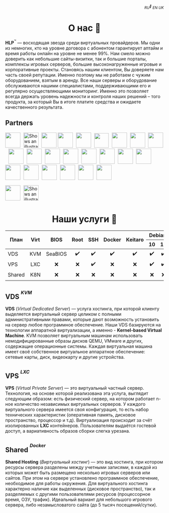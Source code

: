 

<h6 align="right"><sub>RU<sup>🎇</sup> EN UK</sub></h>

<h1 align="center">О нас 🎇</h1>

<!--
logo.png
-->

**HLP**<sup>™️</sup> — восходящая звезда среди виртуальных провайдеров. Мы одни из немногих, кто на уровне договора с абонентом гарантирует аптайм и время работы онлайн на уровне не менее 99%. Нам смело можно доверить как небольшие сайты-визитки, так и большие порталы, комплексы игровых серверов, большие высоконагруженные игровые и корпоративные проекты. Становясь нашим клиентом, Вы доверяете нам часть своей репутации. Именно поэтому мы не работаем с чужим оборудованием, взятым в аренду. Все наши серверы и оборудование обслуживаются нашими специалистами, поддерживающими его и регулярно осуществляющими мониторинг. Именно это позволяет всегда держать уровень надежности и контроля наших решений – того продукта, за который Вы в итоге платите средства и ожидаете качественного результата.


**Partners**
-------------
<img height="48" width="48" src="https://cdn.simpleicons.org/Linux/" /><img height="6" width="6" src="https://cdn.simpleicons.org/amd/00000000" /> 
<picture>
  <source media="(prefers-color-scheme: dark)" srcset="https://cdn.simpleicons.org/LinuxContainers/00ffffff">
  <source media="(prefers-color-scheme: light)" srcset="https://cdn.simpleicons.org/LinuxContainers/">
  <img height="48" width="48" alt="Shows an illustrated sun in light mode and a moon with stars in dark mode." src="https://user-images.githubusercontent.com/25423296/163456779-a8556205-d0a5-45e2-ac17-42d089e3c3f8.png">
</picture><img height="1" width="1" src="https://cdn.simpleicons.org/amd/00000000" />
<img height="48" width="48" src="https://cdn.simpleicons.org/Debian/A81D33" />
<img height="48" width="48" src="https://cdn.simpleicons.org/ubuntu/" /><img height="6" width="6" src="https://cdn.simpleicons.org/amd/00000000" />
<img height="48" width="48" src="https://cdn.simpleicons.org/centos/0000FF" /><img height="6" width="6" src="https://cdn.simpleicons.org/amd/00000000" />
<img height="46" width="46" src="https://cdn.simpleicons.org/freebsd/" /><img height="6" width="6" src="https://cdn.simpleicons.org/amd/00000000" />
<img height="48" width="48" src="https://cdn.simpleicons.org/docker" /><img height="6" width="6" src="https://cdn.simpleicons.org/amd/00000000" />
<img height="48" width="48" src="https://cdn.simpleicons.org/kubernetes" /><img height="6" width="6" src="https://cdn.simpleicons.org/amd/00000000" />
<img height="48" width="48" src="https://cdn.simpleicons.org/proxmox" /><img height="6" width="6" src="https://cdn.simpleicons.org/amd/00000000" />
<img height="48" width="48" src="https://cdn.simpleicons.org/nginx" /><img height="6" width="6" src="https://cdn.simpleicons.org/amd/00000000" />
<img height="48" width="48" src="https://cdn.simpleicons.org/roundcube" /><img height="6" width="6" src="https://cdn.simpleicons.org/amd/00000000" />
<img height="48" width="48" src="https://cdn.simpleicons.org/Dovecot" /><img height="6" width="6" src="https://cdn.simpleicons.org/amd/00000000" />
<img height="48" width="48" src="https://cdn.simpleicons.org/SQlite" /><img height="6" width="6" src="https://cdn.simpleicons.org/amd/00000000" />
<img height="48" width="48" src="https://cdn.simpleicons.org/MySQL" /><img height="6" width="6" src="https://cdn.simpleicons.org/amd/00000000" />
<img height="48" width="48" src="https://cdn.simpleicons.org/MariaDB" /><img height="6" width="6" src="https://cdn.simpleicons.org/amd/00000000" />
<img height="48" width="48" src="https://cdn.simpleicons.org/phpmyadmin" /><img height="6" width="6" src="https://cdn.simpleicons.org/amd/00000000" />
<img height="48" width="48" src="https://cdn.simpleicons.org/qemu" /><img height="6" width="6" src="https://cdn.simpleicons.org/amd/00000000" />
<img height="48" width="48" src="https://cdn.simpleicons.org/apache" /><img height="6" width="6" src="https://cdn.simpleicons.org/amd/00000000" />
<img height="48" width="48" src="https://cdn.simpleicons.org/Cloudflare" /><img height="6" width="6" src="https://cdn.simpleicons.org/amd/00000000" />
<img height="48" width="48" src="https://cdn.simpleicons.org/Letsencrypt" /><img height="6" width="6" src="https://cdn.simpleicons.org/amd/00000000" />
<img height="48" width="48" src="https://cdn.simpleicons.org/php" /><img height="6" width="6" src="https://cdn.simpleicons.org/amd/00000000" />
<img height="48" width="48" src="https://cdn.simpleicons.org/go" /><img height="6" width="6" src="https://cdn.simpleicons.org/amd/00000000" />
<img height="48" width="48" src="https://cdn.simpleicons.org/python" /><img height="6" width="6" src="https://cdn.simpleicons.org/amd/00000000" />
  
<img height="48" width="48" src="https://cdn.simpleicons.org/amd/ED1C24" /><img height="6" width="6" src="https://cdn.simpleicons.org/amd/00000000" />
<picture>
  <source media="(prefers-color-scheme: dark)" srcset="https://cdn.simpleicons.org/asus/ffffff">
  <source media="(prefers-color-scheme: light)" srcset="https://cdn.simpleicons.org/asus/000000">
  <img height="48" width="48" alt="Shows an illustrated sun in light mode and a moon with stars in dark mode." src="https://user-images.githubusercontent.com/25423296/163456779-a8556205-d0a5-45e2-ac17-42d089e3c3f8.png">
</picture>
 

<h1 align="center">Наши услуги 💸</h1>


<table align="center">
<thead>
  <tr>
    <th rowspan="2" align="center">План</th>
    <th rowspan="2" align="center">Virt</th>
    <th rowspan="2" align="center">BIOS</th>
    <th rowspan="2" align="center">Root</th>
    <th rowspan="2" align="center">SSH</th>
    <th rowspan="2" align="center">Docker</th>
    <th rowspan="2" align="center">Keitaro</th>
    <th colspan="2" align="center">Debian</th>
    <th colspan="2" align="center">Ubuntu</th>
    <th align="center">CentOS</th>
    <th align="center">FreeBSD</th>
  </tr>
  <tr>
    <th align="center">10</th>
    <th align="center">11</th>
    <th align="center">20.04</th>
    <th align="center">22.04</th>
    <th align="center">7 (x64)</th>
    <th align="center">13.1</th>
  </tr>
</thead>
<tbody>
  <tr>
    <td align="left">VDS</td>
    <td align="center">KVM</td>
    <td align="center">SeaBIOS</td>
    <td align="center">✔️</td>
    <td align="center">✔️</td>
    <td align="center">✔️</td>
    <td align="center">✔️</td>
    <td align="center">✔️</td>
    <td align="center">✔️</td>
    <td align="center">✔️</td>
    <td align="center">✔️</td>
    <td align="center">✔️</td>
    <td align="center">✔️</td>
  </tr>
    <tr>
    <td align="left">VPS</td>
    <td align="center">LXC</td>
    <td align="center">❌</td>
    <td align="center">❌</td>
    <td align="center">✔️</td>
    <td align="center">❌</td>
    <td align="center">❌</td>
    <td align="center">✔️</td>
    <td align="center">✔️</td>
    <td align="center">✔️</td>
    <td align="center">✔️</td>
    <td align="center">✔️</td>
    <td align="center">❌</td>
  </tr>
    <tr>
    <td align="left">Shared</td>
    <td align="center">K8N</td>
    <td align="center">❌</td>
    <td align="center">❌</td>
    <td align="center">❌</td>
    <td align="center">❌</td>
    <td align="center">❌</td>
    <td align="center">❌</td>
    <td align="center">❌</td>
    <td align="center">✔️</td>
    <td align="center">❌</td>
    <td align="center">❌</td>
    <td align="center">❌</td>
  </tr>
</tbody>
</table>


**VDS** <sup><sup>*KVM*</sup></sup>
-------------
**VDS** (*Virtual Dedicated Server*) — услуга хостинга, при которой клиенту выделяется виртуальный сервер целиком с полными административными правами, которые дают возможность установить на сервер любое программное обеспечение. Наши VDS базируются на технологии аппаратной виртуализации, а именно - **Kernel-based Virtual Machine**. KVM позволяет виртуальным машинам использовать немодифицированные образы дисков QEMU, VMware и других, содержащие операционные системы. Каждая виртуальная машина имеет своё собственное виртуальное аппаратное обеспечение: сетевые карты, диск, видеокарту и другие устройства.


**VPS** <sup><sup>*LXC*</sup></sup>
-------------
**VPS** (*Virtual Private Server*) — это виртуальный частный сервер. Технология, на основе которой реализована эта услуга, выглядит следующим образом: есть физический сервер, на котором работает n-ное количество независимых виртуальных серверов. У каждого виртуального сервера имеется своя конфигурация, то есть набор технических характеристик (оперативная память, дисковое пространство, процессор и т.д). Виртуализация происходит за счёт изолированных **LXC** контейнеров. Пользователям выдаётся гостевой доступ, а вариативность образов сборки слегка урезана.


**Shared** <sup><sup>*Docker*</sup></sup>
-------------
**Shared Hosting** (*Виртуальный хостинг*) — это вид хостинга, при котором ресурсы сервера разделены между учетными записями, в каждой из которых может быть размещено несколько игровых серверов или сайтов. При этом на сервере установлено программное обеспечение, необходимое для работы окружения. Для виртуального хостинга характерно наличие как выделенных (дисковое пространство), так и разделяемых с другими пользователями ресурсов (процессорное время, ОЗУ, трафик). Идеальный вариант для небольшого игрового сервера, либо незамысловатого сайта (до 5 тысяч посещений/сутки).

<!--
<h1>Контакты 💌</h1>
-->
